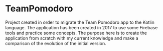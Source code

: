 # TeamPomodoro
Project created in order to migrate the Team Pomodoro app to the Kotlin language. The application has been created in 2017 to use some Firebase tools and practice some concepts. The purpose here is to create the application from scratch with my current knowledge and make a comparison of the evolution of the initial version.
